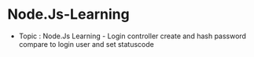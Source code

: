 # Node.Js-Learning

- Topic : Node.Js Learning
        -  Login controller create and hash password compare to login user and set statuscode
